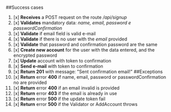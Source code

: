 ##Success cases
1. [x] **Receives** a POST request on the route */api/signup*
2. [x] **Validates** mandatory data: *name, email, password e passwordConfirmation*
3. [x] **Validate** if email field is valid e-mail
4. [x] **Validate** if there is no user with the *email* provided
5. [x] **Validate** that password and confirmation password are the same
6. [x] **Create new account** for the user with the data entered, and the encrypted password
7. [x] **Update** account with token to confirmation
8. [x] **Send e-mail** with token to confirmation
9. [x] **Return 201** with message: "Sent confirmation email!"
##Exceptions
1. [x] **Return** error **400** if name, email, password or passwordConfirmation no are provided
2. [x] **Return** error **400** if an email invalid is provided
3. [x] **Return** error **403** if the email is already in use
4. [x] **Return** error **500** if the update token fail
5. [x] **Return** error **500** if the Validator or AddAccount throws

